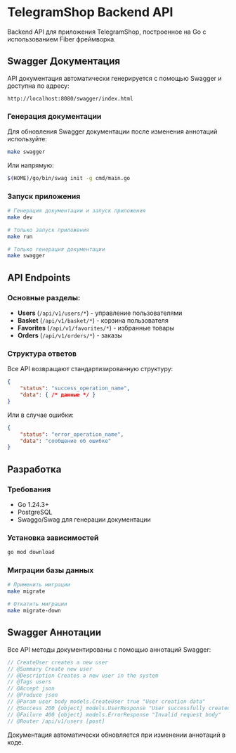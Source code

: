 # TelegramShop Backend API

Backend API для приложения TelegramShop, построенное на Go с использованием Fiber фреймворка.

## Swagger Документация

API документация автоматически генерируется с помощью Swagger и доступна по адресу:

```
http://localhost:8080/swagger/index.html
```

### Генерация документации

Для обновления Swagger документации после изменения аннотаций используйте:

```bash
make swagger
```

Или напрямую:

```bash
$(HOME)/go/bin/swag init -g cmd/main.go
```

### Запуск приложения

```bash
# Генерация документации и запуск приложения
make dev

# Только запуск приложения
make run

# Только генерация документации
make swagger
```

## API Endpoints

### Основные разделы:

- **Users** (`/api/v1/users/*`) - управление пользователями
- **Basket** (`/api/v1/basket/*`) - корзина пользователя
- **Favorites** (`/api/v1/favorites/*`) - избранные товары
- **Orders** (`/api/v1/orders/*`) - заказы

### Структура ответов

Все API возвращают стандартизированную структуру:

```json
{
    "status": "success_operation_name",
    "data": { /* данные */ }
}
```

Или в случае ошибки:

```json
{
    "status": "error_operation_name", 
    "data": "сообщение об ошибке"
}
```

## Разработка

### Требования

- Go 1.24.3+
- PostgreSQL
- Swaggo/Swag для генерации документации

### Установка зависимостей

```bash
go mod download
```

### Миграции базы данных

```bash
# Применить миграции
make migrate

# Откатить миграции  
make migrate-down
```

## Swagger Аннотации

Все API методы документированы с помощью аннотаций Swagger:

```go
// CreateUser creates a new user
// @Summary Create new user
// @Description Creates a new user in the system
// @Tags users
// @Accept json
// @Produce json
// @Param user body models.CreateUser true "User creation data"
// @Success 200 {object} models.UserResponse "User successfully created"
// @Failure 400 {object} models.ErrorResponse "Invalid request body"
// @Router /api/v1/users [post]
```

Документация автоматически обновляется при изменении аннотаций в коде. 